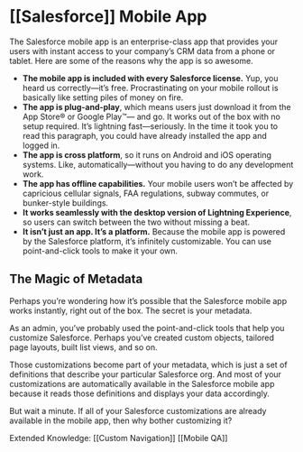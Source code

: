 # [[Salesforce]] Mobile App


The Salesforce mobile app is an enterprise-class app that provides your users with instant access to your company’s CRM data from a phone or tablet. Here are some of the reasons why the app is so awesome.

-   **The mobile app is included with every Salesforce license.** Yup, you heard us correctly—it’s free. Procrastinating on your mobile rollout is basically like setting piles of money on fire.
-   **The app is plug-and-play**, which means users just download it from the App Store® or Google Play™— and go. It works out of the box with no setup required. It’s lightning fast—seriously. In the time it took you to read this paragraph, you could have already installed the app and logged in.
-   **The app is cross platform**, so it runs on Android and iOS operating systems. Like, automatically—without you having to do any development work.
-   **The app has offline capabilities.** Your mobile users won’t be affected by capricious cellular signals, FAA regulations, subway commutes, or bunker-style buildings.
-   **It works seamlessly with the desktop version of Lightning Experience**, so users can switch between the two without missing a beat.
-   **It isn’t just an app. It’s a platform.** Because the mobile app is powered by the Salesforce platform, it’s infinitely customizable. You can use point-and-click tools to make it your own.

## The Magic of Metadata

Perhaps you’re wondering how it’s possible that the Salesforce mobile app works instantly, right out of the box. The secret is your metadata.

As an admin, you’ve probably used the point-and-click tools that help you customize Salesforce. Perhaps you’ve created custom objects, tailored page layouts, built list views, and so on.

Those customizations become part of your metadata, which is just a set of definitions that describe your particular Salesforce org. And most of your customizations are automatically available in the Salesforce mobile app because it reads those definitions and displays your data accordingly.

But wait a minute. If all of your Salesforce customizations are already available in the mobile app, then why bother customizing it?



Extended Knowledge:
[[Custom Navigation]]
[[Mobile QA]]